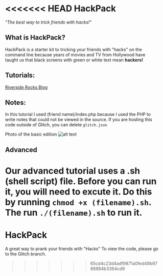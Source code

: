 <<<<<<< HEAD
HackPack
========
*"The best way to trick friends with hacks!"*
## What is HackPack?
HackPack is a starter kit to tricking your friends with "hacks" on the command line because
years of movies and TV from Hollywood have taught us that black screens with green or white text
mean **hackers!**

## Tutorials:
[Riverside Rocks Blog](https://riverside.rocks/blog/trick-friends)

## Notes: 
In this tutorial I used (friend name)/index.php because I used the PHP to write notes that could not be viewed in the source. If you are hosting this code outside of Glitch, you can delete `glitch.json`

Photo of the basic edition
![alt text](https://cdn.glitch.com/fdea39ec-5d86-4489-aed4-dab5ea2cc871%2Fterminal-gif.gif?v=1584805853855")

## Advanced
Our advanced tutorial uses a .sh (shell script) file. Before you can run it, you will need to excute it.
Do this by running `chmod +x (filename).sh`. The run `./(filename).sh` to run it.
=======
# HackPack
A great way to prank your friends with "Hacks"
To view the code, please go to the Glitch branch.
>>>>>>> 65cd4c23d4adf9871a0fed49b9788884b3364cd9

